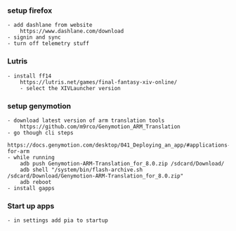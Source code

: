 ### setup firefox

    - add dashlane from website
        https://www.dashlane.com/download
    - signin and sync
    - turn off telemetry stuff

### Lutris

    - install ff14
        https://lutris.net/games/final-fantasy-xiv-online/
        - select the XIVLauncher version

### setup genymotion

    - download latest version of arm translation tools
        https://github.com/m9rco/Genymotion_ARM_Translation
    - go though cli steps
        https://docs.genymotion.com/desktop/041_Deploying_an_app/#applications-for-arm
    - while running
        adb push Genymotion-ARM-Translation_for_8.0.zip /sdcard/Download/
        adb shell "/system/bin/flash-archive.sh /sdcard/Download/Genymotion-ARM-Translation_for_8.0.zip"
        adb reboot
    - install gapps

### Start up apps

    - in settings add pia to startup

